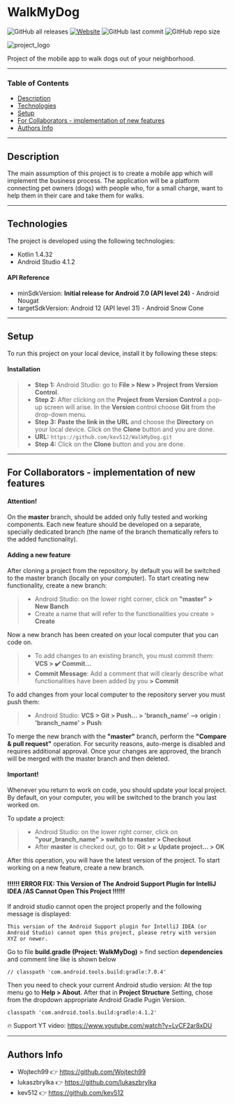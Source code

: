 # WalkMyDog

![GitHub all releases](https://img.shields.io/github/downloads/kev512/WalkMyDog/total?logo=GitHub&style=flat)
[![Website](https://img.shields.io/website?color=orange&label=Kotlin&up_message=1.4.32&url=https%3A%2F%2Fkotlinlang.org)](https://kotlinlang.org)
![GitHub last commit](https://img.shields.io/github/last-commit/kev512/WalkMyDog?logo=GitHub)
![GitHub repo size](https://img.shields.io/github/repo-size/kev512/WalkMyDog?logo=GitHub)

![project_logo](https://user-images.githubusercontent.com/55996233/144767562-354a58d3-7815-488f-a93b-7f5582aa9a60.png)

Project of the mobile app to walk dogs out of your neighborhood.

---

### Table of Contents

- [Description](#description)
- [Technologies](#technologies)
- [Setup](#setup)
- [For Collaborators - implementation of new features](#for-collaborators---implementation-of-new-features)
- [Authors Info](#authors-info)

---

## Description

The main assumption of this project is to create a mobile app which will implement the business process. The application will be a platform connecting pet owners (dogs) with people who, for a small charge, want to help them in their care and take them for walks.

---

## Technologies

The project is developed using the following technologies:

- Kotlin 1.4.32
- Android Studio 4.1.2

#### API Reference

- minSdkVersion: **Initial release for Android 7.0 (API level 24)** - Android Nougat
- targetSdkVersion: Android 12 (API level 31) - Android Snow Cone

---

## Setup

To run this project on your local device, install it by following these steps:

#### Installation

> - **Step 1:** Android Studio: go to **File > New > Project from Version Control**.
> - **Step 2:** After clicking on the **Project from Version Control** a pop-up screen will arise. In the **Version** control choose **Git** from the drop-down menu.
> - **Step 3:** **Paste the link in the URL** and choose the **Directory** on your local device. Click on the **Clone** button and you are done.
> - **URL:**
             ```
                 https://github.com/kev512/WalkMyDog.git
             ```
> - **Step 4:** Click on the **Clone** button and you are done.

---

## For Collaborators - implementation of new features

#### Attention!

On the **master** branch, should be added only fully tested and working components. Each new feature should be developed on a separate, specially dedicated branch (the name of the branch thematically refers to the added functionality).

#### Adding a new feature

After cloning a project from the repository, by default you will be switched to the master branch (locally on your computer). To start creating new functionality, create a new branch:

> - Android Studio: on the lower right corner, click on **"master" > New Banch**
> - Create a name that will refer to the functionalities you create > **Create**

Now a new branch has been created on your local computer that you can code on.

> - To add changes to an existing branch, you must commit them: **VCS > :heavy_check_mark: Commit...**
> - **Commit Message**: Add a comment that will clearly describe what functionalities have been added by you **> Commit**

To add changes from your local computer to the repository server you must push them:

> - Android Studio: **VCS > Git > Push... > 'branch_name' --> origin : 'branch_name' > Push**

To merge the new branch with the **"master"** branch, perform the **"Compare & pull request"** operation. For security reasons, auto-merge is disabled and requires additional approval. Once your changes are approved, the branch will be merged with the master branch and then deleted.

#### Important!

Whenever you return to work on code, you should update your local project. By default, on your computer, you will be switched to the branch you last worked on.

To update a project:

> - Android Studio: on the lower right corner, click on **"your_branch_name" > switch to master > Checkout**
> - After **master** is checked out, go to: **Git > :arrow_lower_left: Update project... > OK**

After this operation, you will have the latest version of the project. To start working on a new feature, create a new branch.

#### :bangbang::bangbang::bangbang: ERROR FIX: This Version of The Android Support Plugin for IntelliJ IDEA /AS Cannot Open This Project :bangbang::bangbang::bangbang:

If android studio cannot open the project properly and the following message is displayed:

```
This version of the Android Support plugin for IntelliJ IDEA (or Android Studio) cannot open this project, please retry with version XYZ or newer.
```
Go to file **build.gradle (Project: WalkMyDog)** > find section **dependencies** and comment line like is shown below
```
// classpath 'com.android.tools.build:gradle:7.0.4'
```

Then you need to check your current Android studio version: At the top menu go to **Help > About**. After that in **Project Structure** Setting, chose from the dropdown appropriate Android Gradle Pugin Version.
```
classpath 'com.android.tools.build:gradle:4.1.2'
```

:fire: Support YT video: https://www.youtube.com/watch?v=LvCF2ar8xDU

---

## Authors Info

- Wojtech99 :point_right: https://github.com/Wojtech99
- lukaszbrylka :point_right: https://github.com/lukaszbrylka
- kev512 :point_right: https://github.com/kev512

